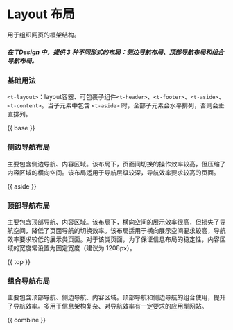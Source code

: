 # Layout 布局

用于组织网页的框架结构。

##### 在 TDesign 中，提供 3 种不同形式的布局：侧边导航布局、顶部导航布局和组合导航布局。

### 基础用法

`<t-layout>`：layout容器、可包裹子组件`<t-header>`、`<t-footer>`、`<t-aside>`、`<t-content>`。当子元素中包含 `<t-aside>` 时，全部子元素会水平排列，否则会垂直排列。

{{ base }}

### 侧边导航布局

主要包含侧边导航、内容区域。该布局下，页面间切换的操作效率较高，但压缩了内容区域的横向空间。该布局适用于导航层级较深，导航效率要求较高的页面。

{{ aside }}

### 顶部导航布局

主要包含顶部导航、内容区域。该布局下，横向空间的展示效率很高，但损失了导航空间，降低了页面导航的切换效率。该布局适用于横向展示空间要求较高，导航效率要求较低的展示类页面。对于该类页面，为了保证信息布局的稳定性，内容区域的宽度常设置为固定宽度（建议为 1208px）。

{{ top }}

### 组合导航布局

主要包含顶部导航、侧边导航、内容区域。顶部导航和侧边导航的组合使用，提升了导航效率。多用于信息架构复杂、对导航效率有一定要求的应用型网站。

{{ combine }}

